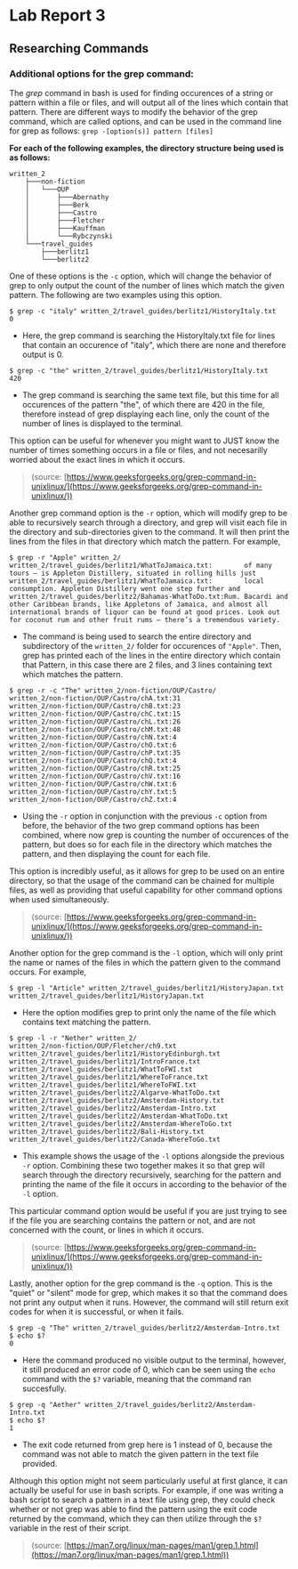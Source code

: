 # Lab Report 3
## Researching Commands
### **Additional options for the grep command:**

The *grep* command in bash is used for finding occurences of a string or pattern within a file or files, and will output all of the lines which contain that pattern. There are different ways to modify the behavior of the grep command, which are called options, and can be used in the command line for grep as follows: `grep -[option(s)] pattern [files]`

**For each of the following examples, the directory structure being used is as follows:**
```
written_2
    ├───non-fiction
    │   └───OUP
    │       ├───Abernathy
    │       ├───Berk
    │       ├───Castro
    │       ├───Fletcher
    │       ├───Kauffman
    │       └───Rybczynski
    └───travel_guides
        ├───berlitz1
        └───berlitz2
```

One of these options is the `-c` option, which will change the behavior of grep to only output the count of the number of lines which match the given pattern. The following are two examples using this option. 
```
$ grep -c "italy" written_2/travel_guides/berlitz1/HistoryItaly.txt 
0
```
* Here, the grep command is searching the HistoryItaly.txt file for lines that contain an occurence of "italy", which there are none and therefore output is 0.
```
$ grep -c "the" written_2/travel_guides/berlitz1/HistoryItaly.txt
420
```
* The grep command is searching the same text file, but this time for all occurences of the pattern "the", of which there are 420 in the file, therefore instead of grep displaying each line, only the count of the number of lines is displayed to the terminal.

This option can be useful for whenever you might want to JUST know the number of times something occurs in a file or files, and not necesarilly worried about the exact lines in which it occurs.

> (source: [https://www.geeksforgeeks.org/grep-command-in-unixlinux/](https://www.geeksforgeeks.org/grep-command-in-unixlinux/))

Another grep command option is the `-r` option, which will modify grep to be able to recursively search through a directory, and grep will visit each file in the directory and sub-directories given to the command. It will then print the lines from the files in that directory which match the pattern. For example,
```
$ grep -r "Apple" written_2/
written_2/travel_guides/berlitz1/WhatToJamaica.txt:        of many tours — is Appleton Distillery, situated in rolling hills just
written_2/travel_guides/berlitz1/WhatToJamaica.txt:        local consumption. Appleton Distillery went one step further and
written_2/travel_guides/berlitz2/Bahamas-WhatToDo.txt:Rum. Bacardi and other Caribbean brands, like Appletons of Jamaica, and almost all international brands of liquor can be found at good prices. Look out for coconut rum and other fruit rums — there’s a tremendous variety.
```
* The command is being used to search the entire directory and subdirectory of the `written_2/` folder for occurences of `"Apple"`. Then, grep has printed each of the lines in the entire directory which contain that Pattern, in this case there are 2 files, and 3 lines containing text which matches the pattern.

```
$ grep -r -c "The" written_2/non-fiction/OUP/Castro/
written_2/non-fiction/OUP/Castro/chA.txt:31
written_2/non-fiction/OUP/Castro/chB.txt:23
written_2/non-fiction/OUP/Castro/chC.txt:15
written_2/non-fiction/OUP/Castro/chL.txt:26
written_2/non-fiction/OUP/Castro/chM.txt:48
written_2/non-fiction/OUP/Castro/chN.txt:4 
written_2/non-fiction/OUP/Castro/chO.txt:6 
written_2/non-fiction/OUP/Castro/chP.txt:35
written_2/non-fiction/OUP/Castro/chQ.txt:4 
written_2/non-fiction/OUP/Castro/chR.txt:25
written_2/non-fiction/OUP/Castro/chV.txt:16
written_2/non-fiction/OUP/Castro/chW.txt:6 
written_2/non-fiction/OUP/Castro/chY.txt:5 
written_2/non-fiction/OUP/Castro/chZ.txt:4
```
* Using the `-r` option in conjunction with the previous `-c` option from before, the behavior of the two grep command options has been combined, where now grep is counting the number of occurences of the pattern, but does so for each file in the directory which matches the pattern, and then displaying the count for each file.

This option is incredibly useful, as it allows for grep to be used on an entire directory, so that the usage of the command can be chained for multiple files, as well as providing that useful capability for other command options when used simultaneously.

> (source: [https://www.geeksforgeeks.org/grep-command-in-unixlinux/](https://www.geeksforgeeks.org/grep-command-in-unixlinux/))

Another option for the grep command is the `-l` option, which will only print the name or names of the files in which the pattern given to the command occurs. For example,
```
$ grep -l "Article" written_2/travel_guides/berlitz1/HistoryJapan.txt 
written_2/travel_guides/berlitz1/HistoryJapan.txt
```
* Here the option modifies grep to print only the name of the file which contains text matching the pattern.
```
$ grep -l -r "Nether" written_2/
written_2/non-fiction/OUP/Fletcher/ch9.txt
written_2/travel_guides/berlitz1/HistoryEdinburgh.txt
written_2/travel_guides/berlitz1/IntroFrance.txt        
written_2/travel_guides/berlitz1/WhatToFWI.txt
written_2/travel_guides/berlitz1/WhereToFrance.txt      
written_2/travel_guides/berlitz1/WhereToFWI.txt
written_2/travel_guides/berlitz2/Algarve-WhatToDo.txt   
written_2/travel_guides/berlitz2/Amsterdam-History.txt  
written_2/travel_guides/berlitz2/Amsterdam-Intro.txt    
written_2/travel_guides/berlitz2/Amsterdam-WhatToDo.txt 
written_2/travel_guides/berlitz2/Amsterdam-WhereToGo.txt
written_2/travel_guides/berlitz2/Bali-History.txt       
written_2/travel_guides/berlitz2/Canada-WhereToGo.txt
```
* This example shows the usage of the `-l` options alongside the previous `-r` option. Combining these two together makes it so that grep will search through the directory recursively, searching for the pattern and printing the name of the file it occurs in according to the behavior of the `-l` option.

This particular command option would be useful if you are just trying to see if the file you are searching contains the pattern or not, and are not concerned with the count, or lines in which it occurs.

> (source: [https://www.geeksforgeeks.org/grep-command-in-unixlinux/](https://www.geeksforgeeks.org/grep-command-in-unixlinux/))

Lastly, another option for the grep command is the `-q` option. This is the "quiet" or "silent" mode for grep, which makes it so that the command does not print any output when it runs. However, the command will still return exit codes for when it is successful, or when it fails.
```
$ grep -q "The" written_2/travel_guides/berlitz2/Amsterdam-Intro.txt
$ echo $?
0
```
* Here the command produced no visible output to the terminal, however, it still produced an error code of 0, which can be seen using the `echo` command with the `$?` variable, meaning that the command ran succesfully.

```
$ grep -q "Aether" written_2/travel_guides/berlitz2/Amsterdam-Intro.txt
$ echo $?
1
```
* The exit code returned from grep here is 1 instead of 0, because the command was not able to match the given pattern in the text file provided.

Although this option might not seem particularly useful at first glance, it can actually be useful for use in bash scripts. For example, if one was writing a bash script to search a pattern in a text file using grep, they could check whether or not grep was able to find the pattern using the exit code returned by the command, which they can then utilize through the `$?` variable in the rest of their script.
> (source: [https://man7.org/linux/man-pages/man1/grep.1.html](https://man7.org/linux/man-pages/man1/grep.1.html))
